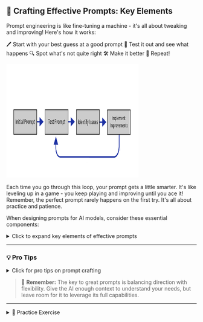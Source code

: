 ## 🎯 Crafting Effective Prompts: Key Elements

Prompt engineering is like fine-tuning a machine - it's all about tweaking and improving! Here's how it works:

🖊️ Start with your best guess at a good prompt
🧪 Test it out and see what happens
🔍 Spot what's not quite right
🛠️ Make it better
🔄 Repeat!

<img src="Prompt_Flowchart.png" alt="prompt flowchart" width="350" height="300">


Each time you go through this loop, your prompt gets a little smarter. It's like leveling up in a game - you keep playing and improving until you ace it! Remember, the perfect prompt rarely happens on the first try. It's all about practice and patience.


When designing prompts for AI models, consider these essential components:

<details>
<summary>Click to expand key elements of effective prompts</summary>

### 🔍 Clear Objective
Precisely define your desired outcome or task.

> **Example:** "Generate a list of 10 creative writing prompts for high school students."

### 🎭 Role Assignment
Give the AI a specific persona to guide its response style.

> **Example:** "You are a creative writing instructor..."

### 🌍 Contextual Background
Provide relevant information to frame the task.

> **Example:** "These prompts will be used in a summer writing workshop for teens."

### 📝 Step-by-Step Instructions
Break down complex tasks into manageable parts.

> **Example:** "First, brainstorm themes suitable for teens. Then, create prompts that..."

### 📊 Output Format
Specify how you want the information presented.

> **Example:** "Present each prompt as a numbered list item with a brief explanation."

### 🚧 Constraints and Parameters
Set clear boundaries for the AI's response.

> **Example:** "Each prompt should be 1-2 sentences long and appropriate for ages 14-18."

</details>

---

### 💡 Pro Tips

<details>
<summary>Click for pro tips on prompt crafting</summary>

- While including a role and clear objective is highly recommended for most prompts, it's not always mandatory.
- The most effective prompts provide sufficient guidance while allowing the AI some creative flexibility.
- Tailor your prompt structure to your specific needs for optimal results!

</details>

> 🔑 **Remember:** The key to great prompts is balancing direction with flexibility. Give the AI enough context to understand your needs, but leave room for it to leverage its full capabilities.

---

<details>
<summary>📝 Practice Exercise</summary>

Try crafting a prompt using the elements discussed above. Choose a topic you're interested in and create a prompt that includes:

1. A clear objective
2. A role for the AI
3. Contextual background
4. Step-by-step instructions
5. Desired output format
6. Any relevant constraints

</details>

